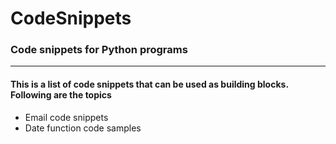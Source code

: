 # CodeSnippets
### Code snippets for Python programs
---
#### This is a list of code snippets that can be used as building blocks. Following are the topics
* Email code snippets
* Date function code samples

